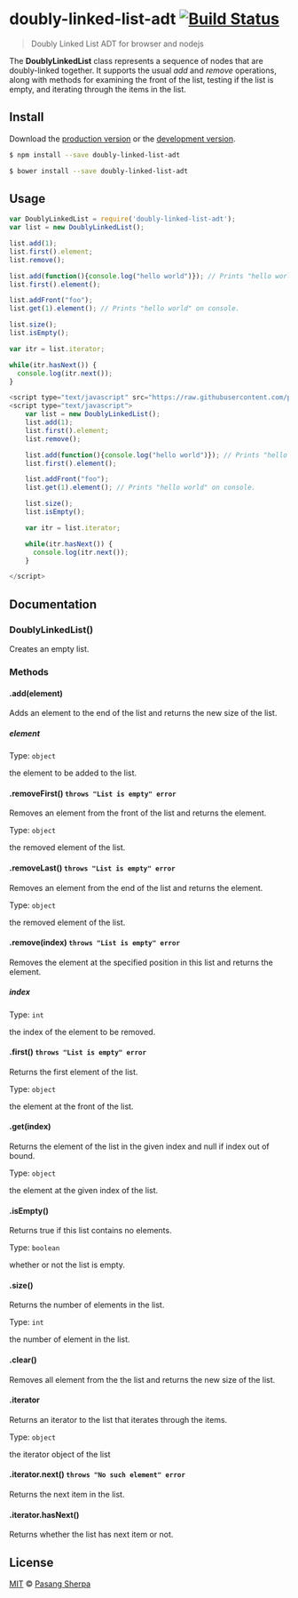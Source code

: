 # doubly-linked-list-adt [![Build Status](https://travis-ci.org/pasangsherpa/doubly-linked-list-adt.svg?branch=master)](https://travis-ci.org/pasangsherpa/doubly-linked-list-adt)

> Doubly Linked List ADT for browser and nodejs

The **DoublyLinkedList** class represents a sequence of nodes that are doubly-linked together. It supports the usual *add* and *remove* operations, along with methods for examining the front of the list, testing if the list is empty, and iterating through the items in the list.


## Install

Download the [production version][min] or the [development version][max].

[min]: https://raw.githubusercontent.com/pasangsherpa/doubly-linked-list-adt/master/dist/doubly-linked-list-adt.min.js
[max]: https://raw.githubusercontent.com/pasangsherpa/doubly-linked-list-adt/master/dist/doubly-linked-list-adt.js

```sh
$ npm install --save doubly-linked-list-adt
```

```sh
$ bower install --save doubly-linked-list-adt
```


## Usage

```js
var DoublyLinkedList = require('doubly-linked-list-adt');
var list = new DoublyLinkedList();

list.add(1);
list.first().element;
list.remove();

list.add(function(){console.log("hello world")}); // Prints "hello world" on console.
list.first().element();

list.addFront("foo");
list.get(1).element(); // Prints "hello world" on console.

list.size();
list.isEmpty();

var itr = list.iterator;

while(itr.hasNext()) {
  console.log(itr.next());
}

```
```js
<script type="text/javascript" src="https://raw.githubusercontent.com/pasangsherpa/doubly-linked-list-adt/master/dist/doubly-linked-list-adt.min.js"></script>
<script type="text/javascript"> 
  	var list = new DoublyLinkedList();
	list.add(1);
	list.first().element;
	list.remove();

	list.add(function(){console.log("hello world")}); // Prints "hello world" on console.
	list.first().element();

	list.addFront("foo");
	list.get(1).element(); // Prints "hello world" on console.

	list.size();
	list.isEmpty();

	var itr = list.iterator;

	while(itr.hasNext()) {
	  console.log(itr.next());
	}

</script>
```


## Documentation

### DoublyLinkedList()

Creates an empty list.


### Methods

#### .add(element)

Adds an element to the end of the list and returns the new size of the list.

##### element

Type: `object`

the element to be added to the list.

#### .removeFirst() `throws "List is empty" error` 

Removes an element from the front of the list and returns the element.

Type: `object`

the removed element of the list.

#### .removeLast() `throws "List is empty" error` 

Removes an element from the end of the list and returns the element.

Type: `object`

the removed element of the list.

#### .remove(index) `throws "List is empty" error` 

Removes the element at the specified position in this list and returns the element.

##### index

Type: `int`

the index of the element to be removed.

#### .first() `throws "List is empty" error` 

Returns the first element of the list.

Type: `object`

the element at the front of the list.

#### .get(index) 

Returns the element of the list in the given index and null if index out of bound.

Type: `object`

the element at the given index of the list.

#### .isEmpty()

Returns true if this list contains no elements.

Type: `boolean`

whether or not the list is empty.

#### .size()

Returns the number of elements in the list.

Type: `int`

the number of element in the list.

#### .clear() 

Removes all element from the the list and returns the new size of the list.

#### .iterator

Returns an iterator to the list that iterates through the items.

Type: `object`

the iterator object of the list

#### .iterator.next() `throws "No such element" error` 

Returns the next item in the list.

#### .iterator.hasNext()

Returns whether the list has next item or not.

## License

[MIT](http://opensource.org/licenses/MIT) © [Pasang Sherpa](https://github.com/pasangsherpa)
